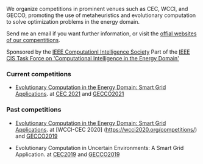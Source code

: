 We organize competitions in prominent venues such as CEC, WCCI, and GECCO, promoting the use of metaheuristics and evolutionary computation to solve optimization problems in the energy domain.

Send me an email if you want further information, or visit the [offial websites of our compentitions](http://www.gecad.isep.ipp.pt/ERM-competitions/2021-2/).

Sponsored by the [IEEE Computationl Intelligence Society](https://cis.ieee.org/)
Part of the [IEEE CIS Task Force on 'Computational Intelligence in the Energy Domain'](http://ci4energy.uni-paderborn.de/)

### Current competitions

* [Evolutionary Computation in the Energy Domain: Smart Grid Applications](http://www.gecad.isep.ipp.pt/ERM-competitions/2021-2/). at [CEC 2021](https://cec2021.mini.pw.edu.pl/en/program/competitions) and [GECCO2021](https://gecco-2021.sigevo.org/Competitions#id_Evolutionary%20Computation%20in%20the%20Energy%20Domain:%20Smart%20Grid%20Applications)


### Past competitions

* [Evolutionary Computation in the Energy Domain: Smart Grid Applications](http://www.gecad.isep.ipp.pt/ERM-competitions/2020-2/). at [WCCI-CEC 2020] (https://wcci2020.org/competitions/) and [GECCO2019](https://gecco-2020.sigevo.org/index.html/Competitions)

* Evolutionary Computation in Uncertain Environments: A Smart Grid Application. at [CEC2019](http://cec2019.org/programs/competitions.html#cec-05) and [GECCO2019](https://gecco-2019.sigevo.org/index.html/Competitions#id_Evolutionary%20Computation%20in%20Uncertain%20Environments:%20A%20Smart%20Grid%20Application)
